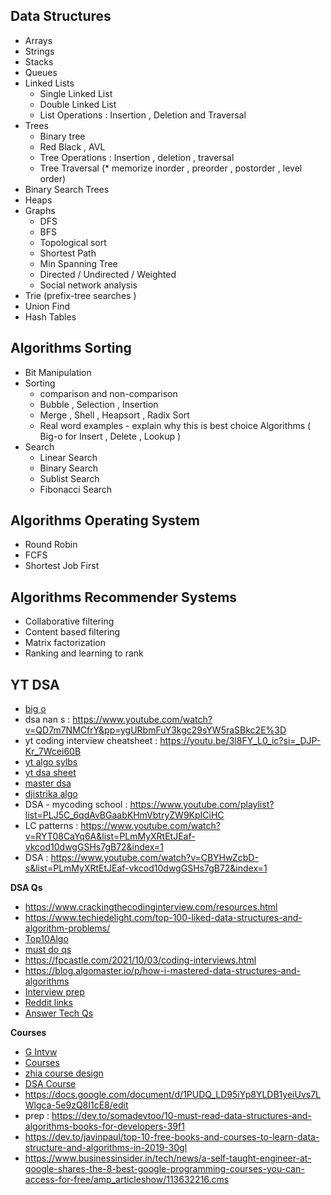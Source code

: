 ## Data Structures
* Arrays
* Strings 
* Stacks
* Queues
* Linked Lists
  * Single Linked List
  * Double Linked List
  * List Operations : Insertion , Deletion and Traversal
* Trees
  * Binary tree 
  * Red Black  , AVL 
  * Tree Operations : Insertion , deletion , traversal
  * Tree Traversal (* memorize inorder , preorder , postorder , level order)
* Binary Search Trees
* Heaps
* Graphs
  * DFS
  * BFS
  * Topological sort
  * Shortest Path
  * Min Spanning Tree
  * Directed / Undirected / Weighted
  * Social network analysis 
* Trie (prefix-tree searches )
* Union Find
* Hash Tables

## Algorithms Sorting
* Bit Manipulation
* Sorting
  * comparison and non-comparison
  * Bubble , Selection ,  Insertion
  * Merge , Shell , Heapsort , Radix Sort 
  * Real word examples - explain why this is best choice Algorithms ( Big-o for Insert , Delete , Lookup )
* Search
  * Linear Search
  * Binary Search
  * Sublist Search
  * Fibonacci Search

## Algorithms Operating System
* Round Robin
* FCFS
* Shortest Job First

## Algorithms Recommender Systems
* Collaborative filtering
* Content based filtering
* Matrix factorization 
* Ranking and learning to rank

## YT DSA
* [big o](https://www.youtube.com/watch?v=x2CRZaN2xgM&list=PLmMyXRtEtJEb0qXMQIZEvGmTDqDLuxkCA&index=10&pp=gAQBiAQB)
* dsa nan s : https://www.youtube.com/watch?v=QD7m7NMCfrY&pp=ygURbmFuY3kgc29sYW5raSBkc2E%3D
* yt coding interview cheatsheet : https://youtu.be/3l8FY_L0_ic?si=_DJP-Kr_7Wcei60B
* [yt algo sylbs](https://www.youtube.com/watch?v=BchPukWb0CU&list=PLmMyXRtEtJEZUAhYNKCpOBP5tlEP7Ky9h&index=3&pp=gAQBiAQB)
* [yt dsa sheet](https://www.youtube.com/watch?v=Az3kEDm5b_k&list=PLmMyXRtEtJEZUAhYNKCpOBP5tlEP7Ky9h&index=4&pp=gAQBiAQB)
* [master dsa](https://www.youtube.com/watch?v=F-ao3Q6I2Fc&list=PLmMyXRtEtJEb0qXMQIZEvGmTDqDLuxkCA&index=36&pp=gAQBiAQB)
* [djistrika algo](https://www.youtube.com/watch?v=EFg3u_E6eHU&list=PLmMyXRtEtJEb0qXMQIZEvGmTDqDLuxkCA&index=43&pp=gAQBiAQB)
* DSA - mycoding school : https://www.youtube.com/playlist?list=PLJ5C_6qdAvBGaabKHmVbtryZW9KpICiHC
* LC patterns : https://www.youtube.com/watch?v=RYT08CaYq6A&list=PLmMyXRtEtJEaf-vkcod10dwgGSHs7gB72&index=1
* DSA : https://www.youtube.com/watch?v=CBYHwZcbD-s&list=PLmMyXRtEtJEaf-vkcod10dwgGSHs7gB72&index=1


**DSA Qs**
* https://www.crackingthecodinginterview.com/resources.html
* https://www.techiedelight.com/top-100-liked-data-structures-and-algorithm-problems/
* [Top10Algo](https://www.programcreek.com/2012/11/top-10-algorithms-for-coding-interview/)
* [must do qs](https://www.codingninjas.com/studio/library/must-do-coding-interview-questions-for-product-based-companies)
* https://fpcastle.com/2021/10/03/coding-interviews.html
* https://blog.algomaster.io/p/how-i-mastered-data-structures-and-algorithms
* [Interview prep](https://hackernoon.com/how-not-to-succeed-in-your-45-minute-coding-interview-2eebd46bd6ec)
* [Reddit links](https://www.reddit.com/r/e/comments/2lzc4h/big_collection_of_interview_preparation_links/?rdt=58725)
* [Answer Tech Qs](https://www.dice.com/career-advice/answer-technical-interview-question)

**Courses**
* [G Intvw](https://www.educative.io/blog/google-coding-interview)
* [Courses](https://docs.google.com/document/d/1PeK69h4H82rwKjhactiE_sAIorCcZgXgXTY7k-nXpnE/edit#heading=h.p3wx5d6ii3r8)
* [zhia course design](https://docs.google.com/document/d/1PeK69h4H82rwKjhactiE_sAIorCcZgXgXTY7k-nXpnE/edit#heading=h.90hg31r85qlt)
* [DSA Course](https://docs.google.com/spreadsheets/d/1O_qwBKEESxXos-4auFjiU56RemuF2Fic--Mm7ABPvHA/edit#gid=0)
* https://docs.google.com/document/d/1PUDQ_LD95iYp8YLDB1yeiUvs7LWlgca-5e9zQ8I1cE8/edit
* prep : https://dev.to/somadevtoo/10-must-read-data-structures-and-algorithms-books-for-developers-39f1
* https://dev.to/javinpaul/top-10-free-books-and-courses-to-learn-data-structure-and-algorithms-in-2019-30gl
* https://www.businessinsider.in/tech/news/a-self-taught-engineer-at-google-shares-the-8-best-google-programming-courses-you-can-access-for-free/amp_articleshow/113632216.cms
